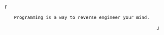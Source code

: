 <p align="left"><strong><samp>「</samp></strong></p><p align="center">
    <samp>
      Programming is a way to reverse engineer your mind.
    </samp>
    <br>
</p><p align="right"><strong><samp>」</samp></strong></p>
